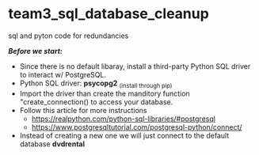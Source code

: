 # team3_sql_database_cleanup
 sql and pyton code for redundancies 

***Before we start:***

- Since there is no  default libaray, install a third-party Python SQL driver to interact w/ PostgreSQL.
- Python SQL driver: **psycopg2** <sub>(install through pip)</sub>
- Import the driver than create the manditory function "create_connection() to access your database.
- Follow this article for more instructions
    - https://realpython.com/python-sql-libraries/#postgresql
    - https://www.postgresqltutorial.com/postgresql-python/connect/
- Instead of creating a new one we will just connect to the default database **dvdrental**